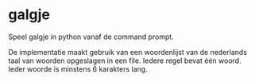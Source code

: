 # galgje
Speel galgje in python vanaf de command prompt.

De implementatie maakt gebruik van een woordenlijst van de nederlands taal van
woorden opgeslagen in een file. Iedere regel bevat één woord. Ieder woorde is minstens 
6 karakters lang. 
